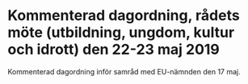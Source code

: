 # Kommenterad dagordning, rådets möte (utbildning, ungdom, kultur och idrott) den 22-23 maj 2019

Kommenterad dagordning inför samråd med EU-nämnden den 17 maj.
